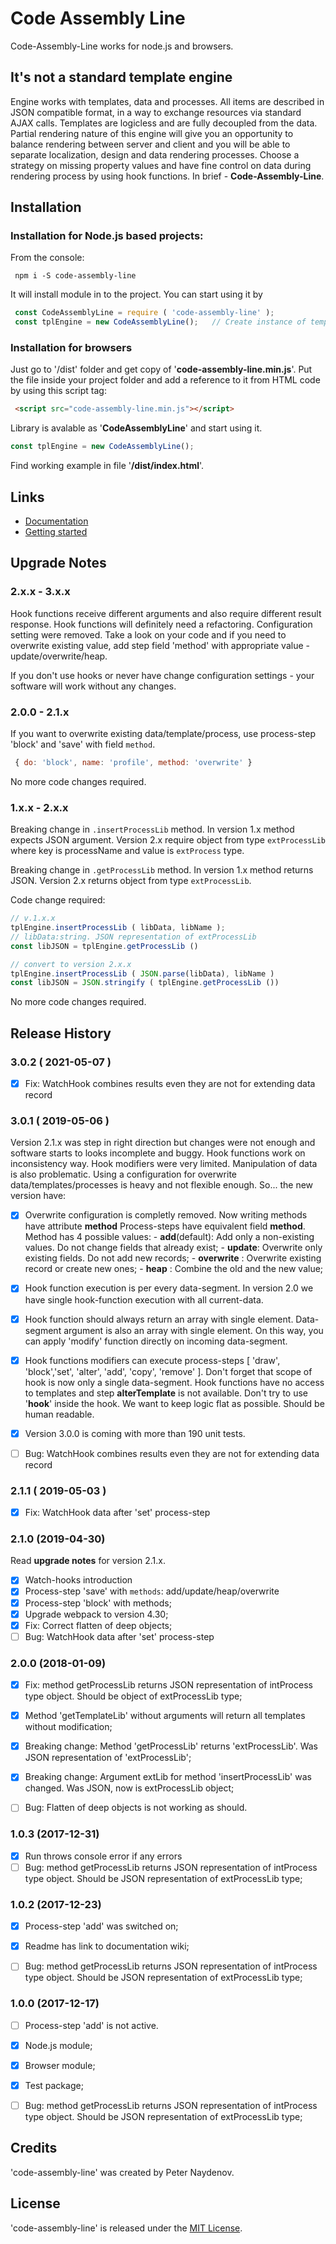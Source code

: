 # Code Assembly Line

Code-Assembly-Line works for node.js and browsers.





## It's not a standard template engine
Engine works with templates, data and processes. All items are described in JSON compatible format, in a way to exchange resources via standard AJAX calls. Templates are logicless and are fully decoupled from the data. Partial rendering nature of this engine will give you an opportunity to balance rendering between server and client and you will be able to separate localization, design and data rendering processes. Choose a strategy on missing property values and have fine control on data during rendering process by using hook functions. In brief - **Code-Assembly-Line**.





## Installation

### Installation for Node.js based projects:
From the console:
```
 npm i -S code-assembly-line

```
It will install module in to the project. You can start using it by
```js
 const CodeAssemblyLine = require ( 'code-assembly-line' );
 const tplEngine = new CodeAssemblyLine();   // Create instance of template engine
```

### Installation for browsers
Just go to '/dist' folder and get copy of '**code-assembly-line.min.js**'. Put the file inside your project folder and add a reference to it from HTML code by using this script tag:
```html
 <script src="code-assembly-line.min.js"></script>
```
Library is avalable as '**CodeAssemblyLine**' and start using it.
```js
const tplEngine = new CodeAssemblyLine();
```
Find working example in file '**/dist/index.html**'.





## Links
* [Documentation](https://github.com/PeterNaydenov/code-assembly-line/wiki)
* [Getting started](https://github.com/PeterNaydenov/code-assembly-line/wiki/Getting-started)





## Upgrade Notes

### 2.x.x - 3.x.x
Hook functions receive different arguments and also require different result response. Hook functions will definitely need a refactoring.
Configuration setting were removed. Take a look on your code and if you need to overwrite existing value, add step field 'method' with appropriate value - update/overwrite/heap. 

If you don't use hooks or never have change configuration settings - your software will work without any changes.


### 2.0.0 - 2.1.x
If you want to overwrite existing data/template/process, use process-step 'block' and 'save' with field `method`. 
```js
 { do: 'block', name: 'profile', method: 'overwrite' }
```
No more code changes required.



### 1.x.x - 2.x.x
Breaking change in `.insertProcessLib` method. In version 1.x method expects JSON argument. Version 2.x require object from type `extProcessLib` where key is processName and value is `extProcess` type. 

Breaking change in `.getProcessLib` method. In version 1.x method returns JSON. Version 2.x returns object from type `extProcessLib`.

Code change required:

```js
// v.1.x.x
tplEngine.insertProcessLib ( libData, libName );
// libData:string. JSON representation of extProcessLib
const libJSON = tplEngine.getProcessLib ()

// convert to version 2.x.x
tplEngine.insertProcessLib ( JSON.parse(libData), libName )
const libJSON = JSON.stringify ( tplEngine.getProcessLib ())
```
No more code changes required.





## Release History

### 3.0.2 ( 2021-05-07 )
- [x] Fix: WatchHook combines results even they are not for extending data record



### 3.0.1 ( 2019-05-06 )
Version 2.1.x was step in right direction but changes were not enough and software starts to looks incomplete and buggy. Hook functions work on inconsistency way. Hook modifiers were very limited.  Manipulation of data is also problematic. Using a configuration for overwrite data/templates/processes is heavy and not flexible enough.
So... the new version have:
- [x] Overwrite configuration is completly removed. Now writing methods have attribute **method**
      Process-steps have equivalent field **method**. Method has 4 possible values:
       - **add**(default): Add only a non-existing values. Do not change fields that already exist;
       - **update**: Overwrite only existing fields. Do not add new records;
       - **overwrite** : Overwrite existing record or create new ones;
       - **heap** : Combine the old and the new value;
- [x] Hook function execution is per every data-segment. In version 2.0 we have single hook-function execution with all current-data. 
- [x] Hook function should always return an array with single element. Data-segment argument is also an array with single element. On this way, you can apply 'modify' function directly on incoming data-segment.
- [x] Hook functions modifiers can execute process-steps [ 'draw', 'block','set', 'alter', 'add', 'copy', 'remove' ]. Don't forget that scope of hook is now only a single data-segment. Hook functions have no access to templates and step **alterTemplate** is not available. Don't try to use '**hook**' inside the hook. We want to keep logic flat as possible. Should be human readable.
- [x] Version 3.0.0 is coming with more than 190 unit tests.
- [ ] Bug: WatchHook combines results even they are not for extending data record


### 2.1.1 ( 2019-05-03 )
- [x] Fix: WatchHook data after 'set' process-step 

### 2.1.0 (2019-04-30)
Read **upgrade notes** for version 2.1.x.
- [x] Watch-hooks introduction
- [x] Process-step 'save' with `methods`: add/update/heap/overwrite
- [x] Process-step 'block' with methods;
- [x] Upgrade webpack to version 4.30;
- [x] Fix: Correct flatten of deep objects;
- [ ] Bug: WatchHook data after 'set' process-step 

### 2.0.0 (2018-01-09)
- [x] Fix: method getProcessLib returns JSON representation of intProcess type object. Should be object of extProcessLib type;
- [x] Method 'getTemplateLib' without arguments will return all templates without modification;
- [x] Breaking change: Method 'getProcessLib' returns 'extProcessLib'. Was JSON representation of 'extProcessLib';
- [x] Breaking change: Argument extLib for method 'insertProcessLib' was changed. Was JSON, now is extProcessLib object;
- [ ] Bug: Flatten of deep objects is not working as should.



### 1.0.3 (2017-12-31)
- [x] Run throws console error if any errors
- [ ] Bug: method getProcessLib returns JSON representation of intProcess type object. Should be JSON representation of extProcessLib type;

### 1.0.2 (2017-12-23)
- [x] Process-step 'add' was switched on;
- [x] Readme has link to documentation wiki;
- [ ] Bug: method getProcessLib returns JSON representation of intProcess type object. Should be JSON representation of extProcessLib type;


### 1.0.0 (2017-12-17)
- [ ] Process-step 'add' is not active.
- [x] Node.js module;
- [x] Browser module;
- [x] Test package;
- [ ] Bug: method getProcessLib returns JSON representation of intProcess type object. Should be JSON representation of extProcessLib type;






## Credits
'code-assembly-line' was created by Peter Naydenov.





## License
'code-assembly-line' is released under the [MIT License](http://opensource.org/licenses/MIT).


